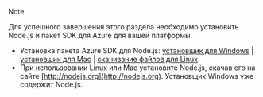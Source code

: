 
> [!NOTE]
> Для успешного завершения этого раздела необходимо установить Node.js и пакет SDK для Azure для вашей платформы.
> 
> * Установка пакета Azure SDK для Node.js: [установщик для Windows](http://go.microsoft.com/fwlink/?LinkId=254279) | [установщик для Mac](http://go.microsoft.com/fwlink/?LinkId=253471) | [скачивание файлов для Linux](http://go.microsoft.com/fwlink/?LinkId=253472)
> * При использовании Linux или Mac установите Node.js, скачав его на сайте [http://nodejs.org](http://nodejs.org). Установщик Windows уже содержит Node.js.
> 
> 


<!--HONumber=Nov16_HO3-->


